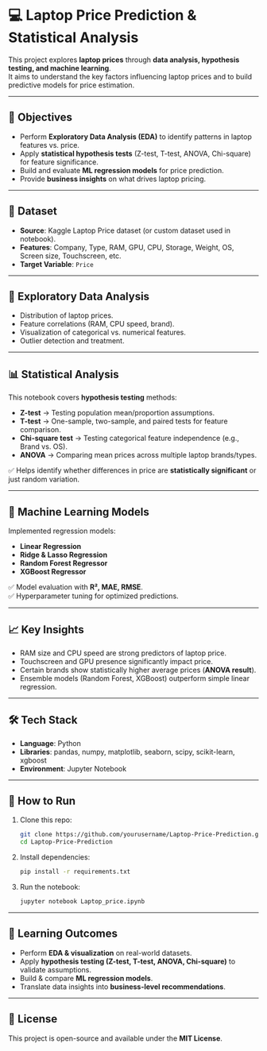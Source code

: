 # 💻 Laptop Price Prediction & Statistical Analysis  

This project explores **laptop prices** through **data analysis, hypothesis testing, and machine learning**.  
It aims to understand the key factors influencing laptop prices and to build predictive models for price estimation.  

---

## 📌 Objectives
- Perform **Exploratory Data Analysis (EDA)** to identify patterns in laptop features vs. price.  
- Apply **statistical hypothesis tests** (Z-test, T-test, ANOVA, Chi-square) for feature significance.  
- Build and evaluate **ML regression models** for price prediction.  
- Provide **business insights** on what drives laptop pricing.  

---

## 📂 Dataset
- **Source**: Kaggle Laptop Price dataset (or custom dataset used in notebook).  
- **Features**: Company, Type, RAM, GPU, CPU, Storage, Weight, OS, Screen size, Touchscreen, etc.  
- **Target Variable**: `Price`  

---

## 🔎 Exploratory Data Analysis
- Distribution of laptop prices.  
- Feature correlations (RAM, CPU speed, brand).  
- Visualization of categorical vs. numerical features.  
- Outlier detection and treatment.  

---

## 📊 Statistical Analysis
This notebook covers **hypothesis testing** methods:  

- **Z-test** → Testing population mean/proportion assumptions.  
- **T-test** → One-sample, two-sample, and paired tests for feature comparison.  
- **Chi-square test** → Testing categorical feature independence (e.g., Brand vs. OS).  
- **ANOVA** → Comparing mean prices across multiple laptop brands/types.  

✅ Helps identify whether differences in price are **statistically significant** or just random variation.  

---

## 🤖 Machine Learning Models
Implemented regression models:  
- **Linear Regression**  
- **Ridge & Lasso Regression**  
- **Random Forest Regressor**  
- **XGBoost Regressor**  

✅ Model evaluation with **R², MAE, RMSE**.  
✅ Hyperparameter tuning for optimized predictions.  

---

## 📈 Key Insights
- RAM size and CPU speed are strong predictors of laptop price.  
- Touchscreen and GPU presence significantly impact price.  
- Certain brands show statistically higher average prices (**ANOVA result**).  
- Ensemble models (Random Forest, XGBoost) outperform simple linear regression.  

---

## 🛠️ Tech Stack
- **Language**: Python  
- **Libraries**: pandas, numpy, matplotlib, seaborn, scipy, scikit-learn, xgboost  
- **Environment**: Jupyter Notebook  

---

## 🚀 How to Run
1. Clone this repo:  
   ```bash
   git clone https://github.com/yourusername/Laptop-Price-Prediction.git
   cd Laptop-Price-Prediction
   ```
2. Install dependencies:  
   ```bash
   pip install -r requirements.txt
   ```
3. Run the notebook:  
   ```bash
   jupyter notebook Laptop_price.ipynb
   ```

---

## 📌 Learning Outcomes
- Perform **EDA & visualization** on real-world datasets.  
- Apply **hypothesis testing (Z-test, T-test, ANOVA, Chi-square)** to validate assumptions.  
- Build & compare **ML regression models**.  
- Translate data insights into **business-level recommendations**.  

---

## 📜 License
This project is open-source and available under the **MIT License**.  
